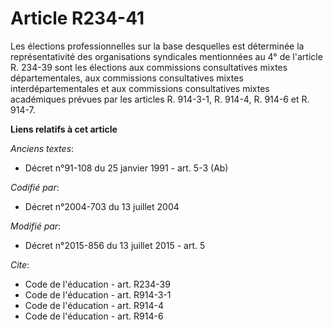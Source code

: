 # Article R234-41

Les élections professionnelles sur la base desquelles est déterminée la représentativité des organisations syndicales
mentionnées au 4° de l'article R. 234-39 sont les élections aux commissions consultatives mixtes départementales, aux
commissions consultatives mixtes interdépartementales et aux commissions consultatives mixtes académiques prévues par les
articles R. 914-3-1, R. 914-4, 
R. 914-6 et R. 914-7.

**Liens relatifs à cet article**

_Anciens textes_:

  - Décret n°91-108 du 25 janvier 1991 - art. 5-3 (Ab)

_Codifié par_:

  - Décret n°2004-703 du 13 juillet 2004

_Modifié par_:

  - Décret n°2015-856 du 13 juillet 2015 - art. 5

_Cite_:

  - Code de l'éducation - art. R234-39
  - Code de l'éducation - art. R914-3-1
  - Code de l'éducation - art. R914-4
  - Code de l'éducation - art. R914-6
